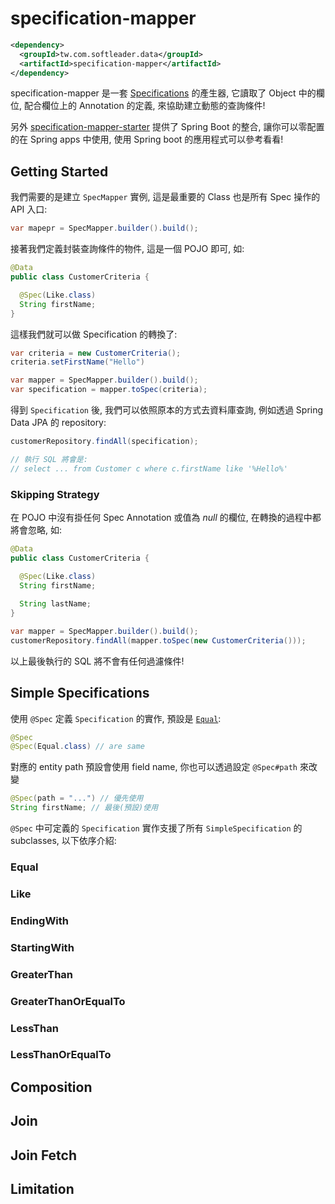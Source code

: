 # specification-mapper

```xml
<dependency>
  <groupId>tw.com.softleader.data</groupId>
  <artifactId>specification-mapper</artifactId>
</dependency>
```

specification-mapper 是一套 [Specifications](https://docs.spring.io/spring-data/jpa/docs/current/reference/html/#specifications) 的產生器, 它讀取了 Object 中的欄位, 配合欄位上的 Annotation 的定義, 來協助建立動態的查詢條件!

另外 [specification-mapper-starter](../starter) 提供了 Spring Boot 的整合, 讓你可以零配置的在 Spring apps 中使用, 使用 Spring boot 的應用程式可以參考看看!

## Getting Started

我們需要的是建立 `SpecMapper` 實例, 這是最重要的 Class 也是所有 Spec 操作的 API 入口:

```java
var mapepr = SpecMapper.builder().build();
```

接著我們定義封裝查詢條件的物件, 這是一個 POJO 即可, 如:

```java
@Data
public class CustomerCriteria {

  @Spec(Like.class)
  String firstName;
}
```

這樣我們就可以做 Specification 的轉換了:

```java
var criteria = new CustomerCriteria();
criteria.setFirstName("Hello")

var mapper = SpecMapper.builder().build();
var specification = mapper.toSpec(criteria);
```

得到 `Specification` 後, 我們可以依照原本的方式去資料庫查詢, 例如透過 Spring Data JPA 的 repository:

```java
customerRepository.findAll(specification);

// 執行 SQL 將會是: 
// select ... from Customer c where c.firstName like '%Hello%'
```

### Skipping Strategy

在 POJO 中沒有掛任何 Spec Annotation 或值為 *null* 的欄位, 在轉換的過程中都將會忽略, 如:

```java
@Data
public class CustomerCriteria {

  @Spec(Like.class)
  String firstName;
  
  String lastName;
}

var mapper = SpecMapper.builder().build();
customerRepository.findAll(mapper.toSpec(new CustomerCriteria()));
```

以上最後執行的 SQL 將不會有任何過濾條件!

## Simple Specifications

使用 `@Spec` 定義 `Specification` 的實作, 預設是 [`Equal`](#equal): 

```java
@Spec
@Spec(Equal.class) // are same
```

對應的 entity path 預設會使用 field name, 你也可以透過設定 `@Spec#path` 來改變

```java
@Spec(path = "...") // 優先使用
String firstName; // 最後(預設)使用
```
`@Spec` 中可定義的 `Specification` 實作支援了所有 `SimpleSpecification` 的 subclasses, 以下依序介紹:

### Equal

### Like
### EndingWith
### StartingWith

### GreaterThan
### GreaterThanOrEqualTo

### LessThan
### LessThanOrEqualTo

## Composition

## Join

## Join Fetch

## Limitation